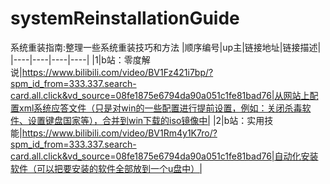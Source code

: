 # systemReinstallationGuide
系统重装指南:整理一些系统重装技巧和方法
|顺序编号|up主|链接地址|链接描述|
|----|----|----|----|
|1|b站：零度解说|https://www.bilibili.com/video/BV1Fz421i7bp/?spm_id_from=333.337.search-card.all.click&vd_source=08fe1875e6794da90a051c1fe81bad76|从网站上配置xml系统应答文件（只是对win的一些配置进行提前设置，例如：关闭杀毒软件、设置键盘国家等），合并到win下载的iso镜像中|
|2|b站：实用技能|https://www.bilibili.com/video/BV1Rm4y1K7ro/?spm_id_from=333.337.search-card.all.click&vd_source=08fe1875e6794da90a051c1fe81bad76|自动化安装软件（可以把要安装的软件全部放到一个u盘中）|
